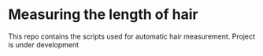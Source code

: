 # Measuring the length of hair

This repo contains the scripts used for automatic hair measurement. Project is under development

